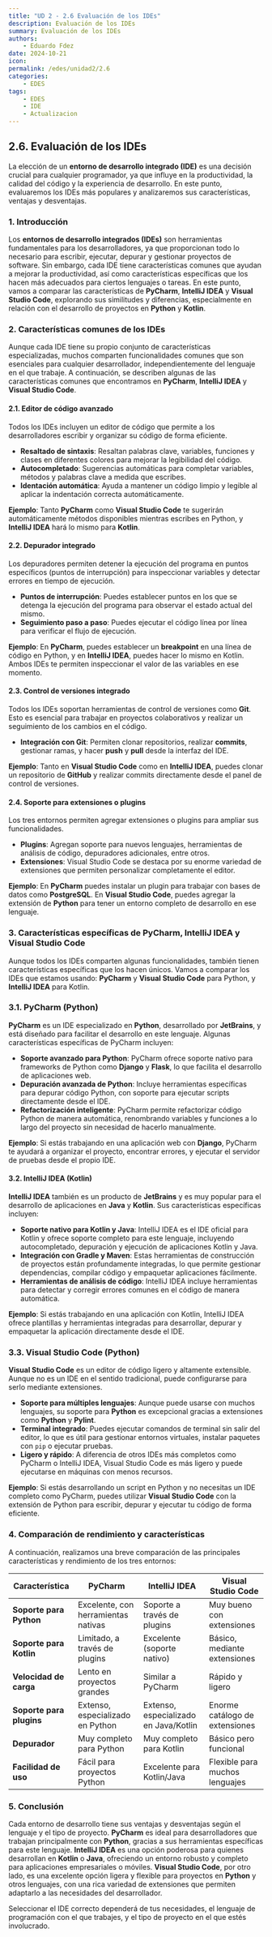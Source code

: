 ```yaml
---
title: "UD 2 - 2.6 Evaluación de los IDEs"
description: Evaluación de los IDEs
summary: Evaluación de los IDEs
authors:
    - Eduardo Fdez
date: 2024-10-21
icon:   
permalink: /edes/unidad2/2.6
categories:
    - EDES
tags:
    - EDES
    - IDE
    - Actualizacion
---
```


## 2.6. Evaluación de los IDEs

La elección de un **entorno de desarrollo integrado (IDE)** es una decisión crucial para cualquier programador, ya que influye en la productividad, la calidad del código y la experiencia de desarrollo. En este punto, evaluaremos los IDEs más populares y analizaremos sus características, ventajas y desventajas.

### 1. Introducción

Los **entornos de desarrollo integrados (IDEs)** son herramientas fundamentales para los desarrolladores, ya que proporcionan todo lo necesario para escribir, ejecutar, depurar y gestionar proyectos de software. Sin embargo, cada IDE tiene características comunes que ayudan a mejorar la productividad, así como características específicas que los hacen más adecuados para ciertos lenguajes o tareas. En este punto, vamos a comparar las características de **PyCharm**, **IntelliJ IDEA** y **Visual Studio Code**, explorando sus similitudes y diferencias, especialmente en relación con el desarrollo de proyectos en **Python** y **Kotlin**.

### 2. Características comunes de los IDEs

Aunque cada IDE tiene su propio conjunto de características especializadas, muchos comparten funcionalidades comunes que son esenciales para cualquier desarrollador, independientemente del lenguaje en el que trabaje. A continuación, se describen algunas de las características comunes que encontramos en **PyCharm**, **IntelliJ IDEA** y **Visual Studio Code**.

#### 2.1. **Editor de código avanzado**

Todos los IDEs incluyen un editor de código que permite a los desarrolladores escribir y organizar su código de forma eficiente.

- **Resaltado de sintaxis**: Resaltan palabras clave, variables, funciones y clases en diferentes colores para mejorar la legibilidad del código.    
- **Autocompletado**: Sugerencias automáticas para completar variables, métodos y palabras clave a medida que escribes.    
- **Identación automática**: Ayuda a mantener un código limpio y legible al aplicar la indentación correcta automáticamente.    
 
**Ejemplo**: Tanto **PyCharm** como **Visual Studio Code** te sugerirán automáticamente métodos disponibles mientras escribes en Python, y **IntelliJ IDEA** hará lo mismo para **Kotlin**.     

#### 2.2. **Depurador integrado**

Los depuradores permiten detener la ejecución del programa en puntos específicos (puntos de interrupción) para inspeccionar variables y detectar errores en tiempo de ejecución.

- **Puntos de interrupción**: Puedes establecer puntos en los que se detenga la ejecución del programa para observar el estado actual del mismo.    
- **Seguimiento paso a paso**: Puedes ejecutar el código línea por línea para verificar el flujo de ejecución.    

**Ejemplo**: En **PyCharm**, puedes establecer un **breakpoint** en una línea de código en Python, y en **IntelliJ IDEA**, puedes hacer lo mismo en Kotlin. Ambos IDEs te permiten inspeccionar el valor de las variables en ese momento.    
   
#### 2.3. **Control de versiones integrado**

Todos los IDEs soportan herramientas de control de versiones como **Git**. Esto es esencial para trabajar en proyectos colaborativos y realizar un seguimiento de los cambios en el código.

- **Integración con Git**: Permiten clonar repositorios, realizar **commits**, gestionar ramas, y hacer **push** y **pull** desde la interfaz del IDE.    

**Ejemplo**: Tanto en **Visual Studio Code** como en **IntelliJ IDEA**, puedes clonar un repositorio de **GitHub** y realizar commits directamente desde el panel de control de versiones.    

#### 2.4. **Soporte para extensiones o plugins**

Los tres entornos permiten agregar extensiones o plugins para ampliar sus funcionalidades.

- **Plugins**: Agregan soporte para nuevos lenguajes, herramientas de análisis de código, depuradores adicionales, entre otros.   
- **Extensiones**: Visual Studio Code se destaca por su enorme variedad de extensiones que permiten personalizar completamente el editor.    

**Ejemplo**: En **PyCharm** puedes instalar un plugin para trabajar con bases de datos como **PostgreSQL**. En **Visual Studio Code**, puedes agregar la extensión de **Python** para tener un entorno completo de desarrollo en ese lenguaje.   

### 3. Características específicas de PyCharm, IntelliJ IDEA y Visual Studio Code

Aunque todos los IDEs comparten algunas funcionalidades, también tienen características específicas que los hacen únicos. Vamos a comparar los IDEs que estamos usando: **PyCharm** y **Visual Studio Code** para Python, y **IntelliJ IDEA** para Kotlin.

### 3.1. **PyCharm** (Python)

**PyCharm** es un IDE especializado en **Python**, desarrollado por **JetBrains**, y está diseñado para facilitar el desarrollo en este lenguaje. Algunas características específicas de PyCharm incluyen:

- **Soporte avanzado para Python**: PyCharm ofrece soporte nativo para frameworks de Python como **Django** y **Flask**, lo que facilita el desarrollo de aplicaciones web.    
- **Depuración avanzada de Python**: Incluye herramientas específicas para depurar código Python, con soporte para ejecutar scripts directamente desde el IDE.    
- **Refactorización inteligente**: PyCharm permite refactorizar código Python de manera automática, renombrando variables y funciones a lo largo del proyecto sin necesidad de hacerlo manualmente.    

**Ejemplo**: Si estás trabajando en una aplicación web con **Django**, PyCharm te ayudará a organizar el proyecto, encontrar errores, y ejecutar el servidor de pruebas desde el propio IDE.    

#### 3.2. **IntelliJ IDEA** (Kotlin)

**IntelliJ IDEA** también es un producto de **JetBrains** y es muy popular para el desarrollo de aplicaciones en **Java** y **Kotlin**. Sus características específicas incluyen:

- **Soporte nativo para Kotlin y Java**: IntelliJ IDEA es el IDE oficial para Kotlin y ofrece soporte completo para este lenguaje, incluyendo autocompletado, depuración y ejecución de aplicaciones Kotlin y Java.    
- **Integración con Gradle y Maven**: Estas herramientas de construcción de proyectos están profundamente integradas, lo que permite gestionar dependencias, compilar código y empaquetar aplicaciones fácilmente.    
- **Herramientas de análisis de código**: IntelliJ IDEA incluye herramientas para detectar y corregir errores comunes en el código de manera automática.    

**Ejemplo**: Si estás trabajando en una aplicación con Kotlin, IntelliJ IDEA ofrece plantillas y herramientas integradas para desarrollar, depurar y empaquetar la aplicación directamente desde el IDE.    

### 3.3. **Visual Studio Code** (Python)

**Visual Studio Code** es un editor de código ligero y altamente extensible. Aunque no es un IDE en el sentido tradicional, puede configurarse para serlo mediante extensiones.

- **Soporte para múltiples lenguajes**: Aunque puede usarse con muchos lenguajes, su soporte para **Python** es excepcional gracias a extensiones como **Python** y **Pylint**.    
- **Terminal integrado**: Puedes ejecutar comandos de terminal sin salir del editor, lo que es útil para gestionar entornos virtuales, instalar paquetes con `pip` o ejecutar pruebas.    
- **Ligero y rápido**: A diferencia de otros IDEs más completos como PyCharm o IntelliJ IDEA, Visual Studio Code es más ligero y puede ejecutarse en máquinas con menos recursos.    

**Ejemplo**: Si estás desarrollando un script en Python y no necesitas un IDE completo como PyCharm, puedes utilizar **Visual Studio Code** con la extensión de Python para escribir, depurar y ejecutar tu código de forma eficiente.    


### 4. Comparación de rendimiento y características

A continuación, realizamos una breve comparación de las principales características y rendimiento de los tres entornos:

| Característica | PyCharm | IntelliJ IDEA | Visual Studio Code |
| --- | --- | --- | --- |
| **Soporte para Python** | Excelente, con herramientas nativas | Soporte a través de plugins | Muy bueno con extensiones |
| **Soporte para Kotlin** | Limitado, a través de plugins | Excelente (soporte nativo) | Básico, mediante extensiones |
| **Velocidad de carga** | Lento en proyectos grandes | Similar a PyCharm | Rápido y ligero |
| **Soporte para plugins** | Extenso, especializado en Python | Extenso, especializado en Java/Kotlin | Enorme catálogo de extensiones |
| **Depurador** | Muy completo para Python | Muy completo para Kotlin | Básico pero funcional |
| **Facilidad de uso** | Fácil para proyectos Python | Excelente para Kotlin/Java | Flexible para muchos lenguajes |


### 5. Conclusión

Cada entorno de desarrollo tiene sus ventajas y desventajas según el lenguaje y el tipo de proyecto. **PyCharm** es ideal para desarrolladores que trabajan principalmente con **Python**, gracias a sus herramientas específicas para este lenguaje. **IntelliJ IDEA** es una opción poderosa para quienes desarrollan en **Kotlin** o **Java**, ofreciendo un entorno robusto y completo para aplicaciones empresariales o móviles. **Visual Studio Code**, por otro lado, es una excelente opción ligera y flexible para proyectos en **Python** y otros lenguajes, con una rica variedad de extensiones que permiten adaptarlo a las necesidades del desarrollador.

Seleccionar el IDE correcto dependerá de tus necesidades, el lenguaje de programación con el que trabajes, y el tipo de proyecto en el que estés involucrado.

